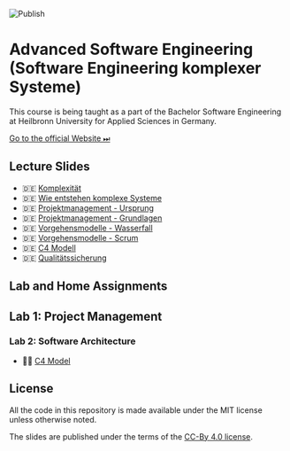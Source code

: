 
![Publish](https://github.com/aheil/hhn-seks/workflows/Publish/badge.svg?branch=main)

# Advanced Software Engineering (Software Engineering komplexer Systeme)

This course is being taught as a part of the Bachelor Software Engineering at Heilbronn University for Applied Sciences in Germany. 

[Go to the official Website ⏭](https://www.hs-heilbronn.de/seks)

## Lecture Slides 

* 🇩🇪 [Komplexität](slides/seks.01.de.pdf)
* 🇩🇪 [Wie entstehen komplexe Systeme](slides/seks.02.de.pdf)
* 🇩🇪 [Projektmanagement - Ursprung](slides/seks.03.de.pdf)
* 🇩🇪 [Projektmanagement - Grundlagen](slides/seks.04.de.pdf)
* 🇩🇪 [Vorgehensmodelle - Wasserfall](slides/seks.05.de.pdf)
* 🇩🇪 [Vorgehensmodelle - Scrum](slides/seks.06.de.pdf)
* 🇩🇪 [C4 Modell](slides/seks.07.de.pdf)
* 🇩🇪 [Qualitätssicherung](slides/seks.08.de.pdf)

## Lab and Home Assignments 

## Lab 1: Project Management

### Lab 2: Software Architecture 

* 🏋️‍♀️ [C4 Model](labs/02_swarch/c4_exercise.md)

## License

All the code in this repository is made available under the MIT license unless otherwise noted.

The slides are published under the terms of the [CC-By 4.0 license](https://creativecommons.org/licenses/by/4.0/).